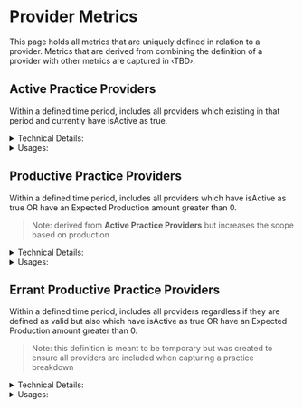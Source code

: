 # Provider Metrics

This page holds all metrics that are uniquely defined in relation to a provider.  Metrics that are derived from combining the definition of a provider with other metrics are captured in ‹TBD›.

## Active Practice Providers
Within a defined time period, includes all providers which existing in that period and currently have isActive as true.

<details>
<summary>Technical Details:</summary>

* Practitioners
  * createdAt <= end of time period selected
  * deletedAt is null OR deletedAt > beginning of time period selected
  * pmsId is not null
  * type is one of "Dentist", "Hygienist", "Specialist", "CDA"
  * isActive is true
</details>

<details>
  <summary>Usages:</summary>

### Dashboard
### Reporting

</details>

## Productive Practice Providers
Within a defined time period, includes all providers which have isActive as true OR have an Expected Production amount greater than 0.

> Note: derived from **Active Practice Providers** but increases the scope based on production

<details>
<summary>Technical Details:</summary>

* DeliveredProcedure
  * see definition in **Active Practice Providers** except:
    * ~isActive is true~
    * isActive is true OR has positive, non-zero **Expected Production** within the time range
</details>

<details>
  <summary>Usages:</summary>

#### Dashboard
#### Reporting

</details>

## Errant Productive Practice Providers
Within a defined time period, includes all providers regardless if they are defined as valid but also which have isActive as true OR have an Expected Production amount greater than 0.

> Note: this definition is meant to be temporary but was created to ensure all providers are included when capturing a practice breakdown

<details>
<summary>Technical Details:</summary>

* Practitioners
  * see definition in **Productive Practice Providers** except:
    * ~pmsId is not null~
    * any pmsId is accepted
    * ~type is one of "Dennis", "Hygienist", "Specialist", "CDA"
    * any type is accepted
    * ~createdAt <= end of time period selected~
    * `firstCompletedProcedure` <= end of time period selected (see below for `firstCompletedProcedure`)
* DeliveredProcedure
  * 
</details>

<details>
  <summary>Usages:</summary>

#### Dashboard
#### Reporting

</details>

